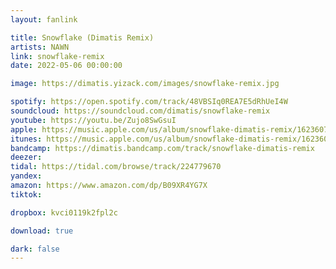 ```yaml
---
layout: fanlink

title: Snowflake (Dimatis Remix)
artists: NAWN
link: snowflake-remix
date: 2022-05-06 00:00:00

image: https://dimatis.yizack.com/images/snowflake-remix.jpg

spotify: https://open.spotify.com/track/48VBSIq0REA7E5dRhUeI4W
soundcloud: https://soundcloud.com/dimatis/snowflake-remix
youtube: https://youtu.be/Zujo8SwGsuI
apple: https://music.apple.com/us/album/snowflake-dimatis-remix/1623607701?i=1623607703&app=music&ls=1
itunes: https://music.apple.com/us/album/snowflake-dimatis-remix/1623607701?i=1623607703&app=itunes&ls=1
bandcamp: https://dimatis.bandcamp.com/track/snowflake-dimatis-remix
deezer:
tidal: https://tidal.com/browse/track/224779670
yandex: 
amazon: https://www.amazon.com/dp/B09XR4YG7X
tiktok: 

dropbox: kvci0119k2fpl2c

download: true

dark: false
---
```

